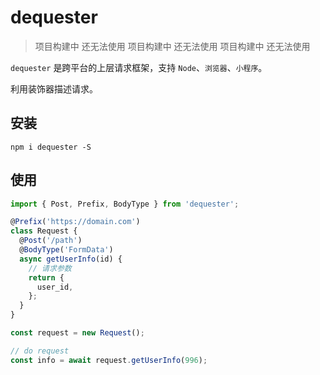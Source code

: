 # dequester

> 项目构建中 还无法使用
> 项目构建中 还无法使用
> 项目构建中 还无法使用

`dequester` 是跨平台的上层请求框架，支持 `Node`、`浏览器`、`小程序`。

利用装饰器描述请求。

## 安装

```shell
npm i dequester -S
```

## 使用

```ts
import { Post, Prefix, BodyType } from 'dequester';

@Prefix('https://domain.com')
class Request {
  @Post('/path')
  @BodyType('FormData')
  async getUserInfo(id) {
    // 请求参数
    return {
      user_id,
    };
  }
}

const request = new Request();

// do request
const info = await request.getUserInfo(996);
```
